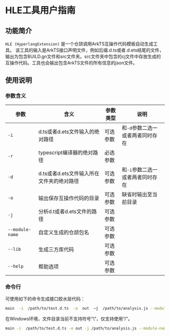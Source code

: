 # HLE工具用户指南

## 功能简介

`HLE (HyperlangExtension)` 是一个仓颉调用ArkTS互操作代码模板自动生成工具。
该工具的输入是ArkTS接口声明文件，例如后缀.d.ts或者.d.ets结尾的文件，输出为包含BUILD.gn文件和src文件夹。src文件夹中包含的cj文件中存放生成的互操作代码。工具也会输出包含ArkTS文件的所有信息的json文件。

## 使用说明

### 参数含义

| 参数            | 含义                                        | 参数类型 | 说明                 |
| --------------- | ------------------------------------------- | -------- | -------------------- |
| `-i`            | d.ts或者d.ets文件输入的绝对路径             | 可选参数 | 和`-d`参数二选一或者两者同时存在                     |
| `-r`            | typescript编译器的绝对路径                  | 必选参数 |                      |
| `-d`            | d.ts或者d.ets文件输入所在文件夹的绝对路径    | 可选参数 | 和`-i`参数二选一或者两者同时存在                     |
| `-o`            | 输出保存互操作代码的目录                    | 可选参数 | 缺省时输出至当前目录 |
| `-j`            | 分析d.t或者d.ets文件的路径                 | 可选参数 |                      |
| `--module-name` | 自定义生成的仓颉包名                        | 可选参数 |                      |
| `--lib`         | 生成三方库代码                              | 可选参数 |                      |
| `--help`        | 帮助选项                                   | 可选参数 |                      |

### 命令行

可使用如下的命令生成接口胶水层代码：
```sh
main  -i  /path/to/test.d.ts  -o  out  –j  /path/to/analysis.js --module-name=ohos.hilog
```

在Windows环境，文件目录当前不支持符号“\\”，仅支持使用“/”。
```sh
main -i  /path/to/test.d.ts -o out -j /path/to/analysis.js --module-name=ohos.hilog
```
